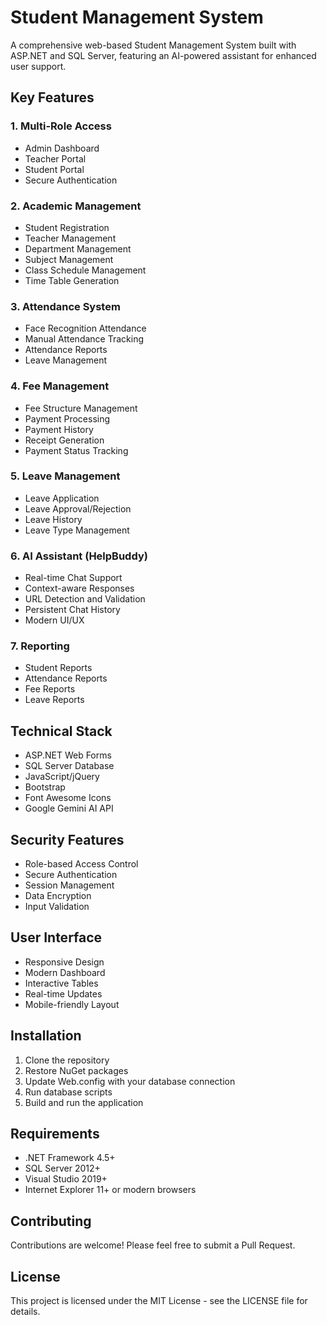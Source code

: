 # Student Management System

A comprehensive web-based Student Management System built with ASP.NET and SQL Server, featuring an AI-powered assistant for enhanced user support.

## Key Features

### 1. Multi-Role Access
- Admin Dashboard
- Teacher Portal
- Student Portal
- Secure Authentication

### 2. Academic Management
- Student Registration
- Teacher Management
- Department Management
- Subject Management
- Class Schedule Management
- Time Table Generation

### 3. Attendance System
- Face Recognition Attendance
- Manual Attendance Tracking
- Attendance Reports
- Leave Management

### 4. Fee Management
- Fee Structure Management
- Payment Processing
- Payment History
- Receipt Generation
- Payment Status Tracking

### 5. Leave Management
- Leave Application
- Leave Approval/Rejection
- Leave History
- Leave Type Management

### 6. AI Assistant (HelpBuddy)
- Real-time Chat Support
- Context-aware Responses
- URL Detection and Validation
- Persistent Chat History
- Modern UI/UX

### 7. Reporting
- Student Reports
- Attendance Reports
- Fee Reports
- Leave Reports

## Technical Stack
- ASP.NET Web Forms
- SQL Server Database
- JavaScript/jQuery
- Bootstrap
- Font Awesome Icons
- Google Gemini AI API

## Security Features
- Role-based Access Control
- Secure Authentication
- Session Management
- Data Encryption
- Input Validation

## User Interface
- Responsive Design
- Modern Dashboard
- Interactive Tables
- Real-time Updates
- Mobile-friendly Layout

## Installation
1. Clone the repository
2. Restore NuGet packages
3. Update Web.config with your database connection
4. Run database scripts
5. Build and run the application

## Requirements
- .NET Framework 4.5+
- SQL Server 2012+
- Visual Studio 2019+
- Internet Explorer 11+ or modern browsers

## Contributing
Contributions are welcome! Please feel free to submit a Pull Request.

## License
This project is licensed under the MIT License - see the LICENSE file for details. 
